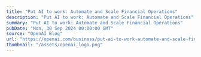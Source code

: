 ```yaml
---
title: "Put AI to work: Automate and Scale Financial Operations"
description: "Put AI to work: Automate and Scale Financial Operations"
summary: "Put AI to work: Automate and Scale Financial Operations"
pubDate: "Mon, 30 Sep 2024 00:00:00 GMT"
source: "OpenAI Blog"
url: "https://openai.com/business/put-ai-to-work-automate-and-scale-financial-operations"
thumbnail: "/assets/openai_logo.png"
---
```


